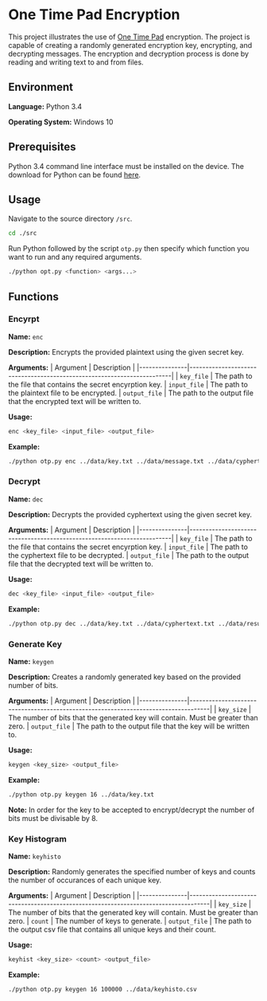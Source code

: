# One Time Pad Encryption

This project illustrates the use of [One Time Pad](https://en.wikipedia.org/wiki/One-time_pad) encryption. The project is capable of creating a randomly generated encryption key, encrypting, and decrypting messages. The encryption and decryption process is done by reading and writing text to and from files.

## Environment

**Language:** Python 3.4

**Operating System:** Windows 10

## Prerequisites

Python 3.4 command line interface must be installed on the device. The download for Python can be found [here](https://www.python.org/downloads/).

## Usage
Navigate to the source directory `/src`.

```bash
cd ./src
```

Run Python followed by the script `otp.py` then specify which function you want to run and any required arguments.

```bash
./python opt.py <function> <args...>
```

## Functions

### Encyrpt
**Name:** `enc`

**Description:** Encrypts the provided plaintext using the given secret key.

**Arguments:**
| Argument      | Description                                                            |
|---------------|------------------------------------------------------------------------|
| `key_file`    | The path to the file that contains the secret encyrption key.
| `input_file`  | The path to the plaintext file to be encrypted.
| `output_file` | The path to the output file that the encrypted text will be written to.

**Usage:**
```bash
enc <key_file> <input_file> <output_file>
```

**Example:**
```bash
./python otp.py enc ../data/key.txt ../data/message.txt ../data/cyphertext.txt
```



### Decrypt
**Name:** `dec`

**Description:** Decrypts the provided cyphertext using the given secret key.

**Arguments:**
| Argument      | Description                                                            |
|---------------|------------------------------------------------------------------------|
| `key_file`    | The path to the file that contains the secret encyrption key.
| `input_file`  | The path to the cyphertext file to be decrypted.
| `output_file` | The path to the output file that the decrypted text will be written to.

**Usage:**
```bash
dec <key_file> <input_file> <output_file>
```

**Example:**
```bash
./python otp.py dec ../data/key.txt ../data/cyphertext.txt ../data/result.txt
```


### Generate Key
**Name:** `keygen`

**Description:** Creates a randomly generated key based on the provided number of bits.

**Arguments:**
| Argument      | Description                                                                        |
|---------------|------------------------------------------------------------------------------------|
| `key_size`    | The number of bits that the generated key will contain. Must be greater than zero.
| `output_file` | The path to the output file that the key will be written to.

**Usage:**
```bash
keygen <key_size> <output_file>
```

**Example:**
```bash
./python otp.py keygen 16 ../data/key.txt
```

**Note:**
In order for the key to be accepted to encrypt/decrypt the number of bits must be divisable by 8.



### Key Histogram
**Name:** `keyhisto`

**Description:** Randomly generates the specified number of keys and counts the number of occurances of each unique key.

**Arguments:**
| Argument      | Description                                                                        |
|---------------|------------------------------------------------------------------------------------|
| `key_size`    | The number of bits that the generated key will contain. Must be greater than zero.
| `count`       | The number of keys to generate.
| `output_file` | The path to the output csv file that contains all unique keys and their count.

**Usage:**
```bash
keyhist <key_size> <count> <output_file>
```

**Example:**
```bash
./python otp.py keygen 16 100000 ../data/keyhisto.csv
```